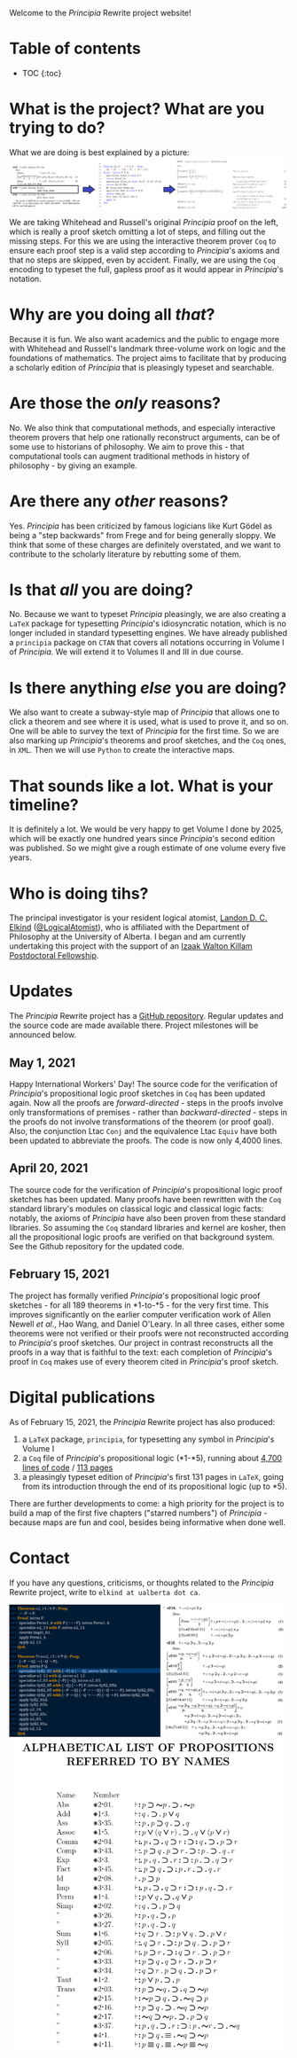 Welcome to the *Principia* Rewrite project website!

# Table of contents

* TOC
{:toc}

# What is the project? What are you trying to do?
What we are doing is best explained by a picture:
![*2.37: the original *Principia* proof, the `Coq` proof, and the rewritten proof side-by-side-by-side](2.37sidebysidebysideArrows.png)
We are taking Whitehead and Russell's original *Principia* proof on the left, which is really a proof sketch omitting a lot of steps, and filling out the missing steps. For this we are using the interactive theorem prover `Coq` to ensure each proof step is a valid step according to *Principia*'s axioms and that no steps are skipped, even by accident. Finally, we are using the `Coq` encoding to typeset the full, gapless proof as it would appear in *Principia*'s notation.

# Why are you doing all *that*?
Because it is fun. We also want academics and the public to engage more with Whitehead and Russell's landmark three-volume work on logic and the foundations of mathematics. The project aims to facilitate that by producing a scholarly edition of *Principia* that is pleasingly typeset and searchable.

# Are those the *only* reasons?
No. We also think that computational methods, and especially interactive theorem provers that help one rationally reconstruct arguments, can be of some use to historians of philosophy. We aim to prove this - that computational tools can augment traditional methods in history of philosophy - by giving an example.

# Are there any *other* reasons?
Yes. *Principia* has been criticized by famous logicians like Kurt Gödel as being a "step backwards" from Frege and for being generally sloppy. We think that some of these charges are definitely overstated, and we want to contribute to the scholarly literature by rebutting some of them.

# Is that *all* you are doing?
No. Because we want to typeset *Principia* pleasingly, we are also creating a `LaTeX` package for typesetting *Principia*'s idiosyncratic notation, which is no longer included in standard typesetting engines. We have already published a `principia` package on `CTAN` that covers all notations occurring in Volume I of *Principia*. We will extend it to Volumes II and III in due course.

# Is there anything *else* you are doing?
We also want to create a subway-style map of *Principia* that allows one to click a theorem and see where it is used, what is used to prove it, and so on. One will be able to survey the text of *Principia* for the first time. So we are also marking up *Principia*'s theorems and proof sketches, and the `Coq` ones, in `XML`. Then we will use `Python` to create the interactive maps.

# That sounds like a lot. What is your timeline?
It is definitely a lot. We would be very happy to get Volume I done by 2025, which will be exactly one hundred years since *Principia*'s second edition was published. So we might give a rough estimate of one volume every five years.

# Who is doing tihs?
The principal investigator is your resident logical atomist, [Landon D. C. Elkind](https://landondcelkind.com) ([@LogicalAtomist](https://twitter.com/LogicalAtomist)), who is affiliated with the Department of Philosophy at the University of Alberta. I began and am currently undertaking this project with the support of an [Izaak Walton Killam Postdoctoral Fellowship](https://www.ualberta.ca/graduate-studies/about/celebrating-our-killam-laureates/2020-izaak-walton-killam-postdoctoral.html).

# Updates
The *Principia* Rewrite project has a [GitHub repository](https://github.com/LogicalAtomist/principia). Regular updates and the source code are made available there. Project milestones will be announced below.

## May 1, 2021
Happy International Workers' Day! The source code for the verification of *Principia*'s propositional logic proof sketches in `Coq` has been updated again. Now all the proofs are *forward-directed* - steps in the proofs involve only transformations of premises - rather than *backward-directed* - steps in the proofs do not involve transformations of the theorem (or proof goal). Also, the conjunction Ltac `Conj` and the equivalence Ltac `Equiv` have both been updated to abbreviate the proofs. The code is now only 4,4000 lines.

## April 20, 2021
The source code for the verification of *Principia*'s propositional logic proof sketches has been updated. Many proofs have been rewritten with the `Coq` standard library's modules on classical logic and classical logic facts: notably, the axioms of *Principia* have also been proven from these standard libraries. So assuming the `Coq` standard libraries and kernel are kosher, then all the propositional logic proofs are verified on that background system. See the Github repository for the updated code. 

## February 15, 2021
The project has formally verified *Principia*'s propositional logic proof sketches - for all 189 theorems in \*1-to-\*5 - for the very first time. This improves significantly on the earlier computer verification work of Allen Newell *et al*., Hao Wang, and Daniel O'Leary. In all three cases, either some theorems were not verified or their proofs were not reconstructed according to *Principia*'s proof sketches. Our project in contrast reconstructs all the proofs in a way that is faithful to the text: each completion of *Principia*'s proof in `Coq` makes use of every theorem cited in *Principia*'s proof sketch.

# Digital publications
As of February 15, 2021, the *Principia* Rewrite project has also produced:

1. a `LaTeX` package, `principia`, for typesetting any symbol in *Principia*'s Volume I
2. a `Coq` file of *Principia*'s propositional logic (\*1-\*5), running about [4,700 lines of code](https://github.com/LogicalAtomist/principia/blob/master/PL.v) / [113 pages](https://github.com/LogicalAtomist/principia/blob/master/PL.pdf)
3. a pleasingly typeset edition of *Principia*'s first 131 pages in `LaTeX`, going from its introduction through the end of its propositional logic (up to \*5).

There are further developments to come: a high priority for the project is to build a map of the first five chapters ("starred numbers") of *Principia* - because maps are fun and cool, besides being informative when done well.

# Contact
If you have any questions, criticisms, or thoughts related to the *Principia* Rewrite project, write to `elkind at ualberta dot ca`.

![*Principia* & `Coq` side-by-side](PM2.14-2.15.png)
![Sample page of *Principia* digitized with `LaTeX` using the `principia` package](SamplePMalphabeticallistofprops.png)
